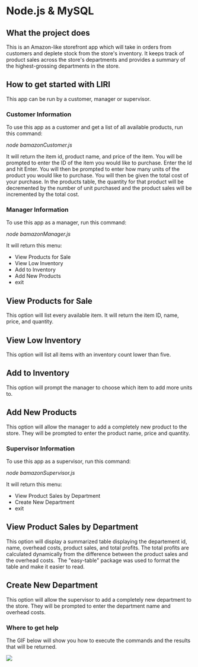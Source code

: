 # Node.js & MySQL

## What the project does
This is an Amazon-like storefront app which will take in orders from customers and deplete stock from the store's inventory. It keeps track of product sales across the store's departments and provides a summary of the highest-grossing departments in the store.

## How to get started with LIRI
This app can be run by a customer, manager or supervisor.

### Customer Information
To use this app as a customer and get a list of all available products, run this command:

_node bamazonCustomer.js_

It will return the item id, product name, and price of the item.
You will be prompted to enter the ID of the item you would like to purchase. Enter the Id and hit Enter.
You will then be prompted to enter how many units of the product you would like to purchase.
You will then be given the total cost of your purchase.
In the products table, the quantity for that product will be decremented by the number of unit purchased and the product sales will be incremented by the total cost.

### Manager Information
To use this app as a manager, run this command:

_node bamazonManager.js_

It will return this menu:
* View Products for Sale
* View Low Inventory
* Add to Inventory
* Add New Products
* exit

## View Products for Sale
This option will list every available item. It will return the item ID, name, price, and quantity.

## View Low Inventory
This option will list all items with an inventory count lower than five.

## Add to Inventory
This option will prompt the manager to choose which item to add more units to.

## Add New Products
This option will allow the manager to add a completely new product to the store. They will be prompted to enter the product name, price and quantity.


### Supervisor Information
To use this app as a supervisor, run this command:

_node bamazonSupervisor.js_

It will return this menu:
* View Product Sales by Department
* Create New Department
* exit

## View Product Sales by Department
This option will display a summarized table displaying the departement id, name, overhead costs, product sales, and total profits.
The total profits are calculated dynamically from the difference between the product sales and the overhead costs.
​
The "easy-table" package was used to format the table and make it easier to read.

## Create New Department
This option will allow the supervisor to add a completely new department to the store. They will be prompted to enter the department name and overhead costs.


### Where to get help
The GIF below will show you how to execute the commands and the results that will be returned.

![](LIRI_BOT.gif)
